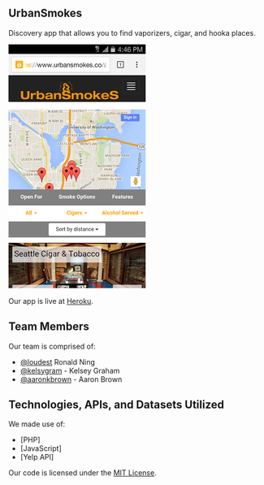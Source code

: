 ## UrbanSmokes

Discovery app that allows you to find vaporizers, cigar, and hooka places.

![Screenshot](content/img/screenshot.png)

Our app is live at [Heroku](https://urbansmokes.co).

## Team Members

Our team is comprised of:

- [@loudest](https://github.com/loudest) Ronald Ning
- [@kelsygram](https://github.com/kelsygram) - Kelsey Graham
- [@aaronkbrown](https://github.com/aaronkbrown) - Aaron Brown

## Technologies, APIs, and Datasets Utilized

We made use of:
- [PHP]
- [JavaScript]
- [Yelp API]

Our code is licensed under the [MIT License](LICENSE.md).
